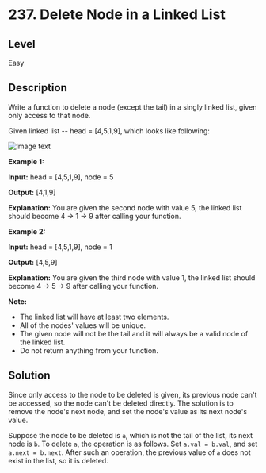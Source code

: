 # 237. Delete Node in a Linked List
## Level
Easy

## Description
Write a function to delete a node (except the tail) in a singly linked list, given only access to that node.

Given linked list -- head = [4,5,1,9], which looks like following:

![Image text](https://assets.leetcode.com/uploads/2018/12/28/237_example.png)

**Example 1:**

**Input:** head = [4,5,1,9], node = 5

**Output:** [4,1,9]

**Explanation:** You are given the second node with value 5, the linked list should become 4 -> 1 -> 9 after calling your function.

**Example 2:**

**Input:** head = [4,5,1,9], node = 1

**Output:** [4,5,9]

**Explanation:** You are given the third node with value 1, the linked list should become 4 -> 5 -> 9 after calling your function.

**Note:**

* The linked list will have at least two elements.
* All of the nodes' values will be unique.
* The given node will not be the tail and it will always be a valid node of the linked list.
* Do not return anything from your function.

## Solution
Since only access to the node to be deleted is given, its previous node can't be accessed, so the node can't be deleted directly. The solution is to remove the node's next node, and set the node's value as its next node's value.

Suppose the node to be deleted is `a`, which is not the tail of the list, its next node is `b`. To delete `a`, the operation is as follows. Set `a.val = b.val`, and set `a.next = b.next`. After such an operation, the previous value of `a` does not exist in the list, so it is deleted.
